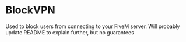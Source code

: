 # BlockVPN
Used to block users from connecting to your FiveM server. Will probably update README to explain further, but no guarantees
